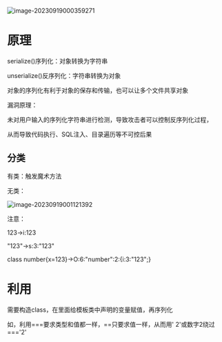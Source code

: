 ![image-20230919000359271](https://cdn.unrun.top/zhangwei/image-20230919000359271.png)

# 原理

serialize()序列化：对象转换为字符串

unserialize()反序列化：字符串转换为对象

对象的序列化有利于对象的保存和传输，也可以让多个文件共享对象



漏洞原理：

未对用户输入的序列化字符串进行检测，导致攻击者可以控制反序列化过程，

从而导致代码执行、SQL注入、目录遍历等不可控后果



## 分类

有类：触发魔术方法

无类：



![image-20230919001121392](https://cdn.unrun.top/zhangwei/image-20230919001121392.png)

注意：

123->i:123

"123"->s:3:"123"

class number{x=123}->O:6:"number":2:{i:3:"123";}





# 利用

需要构造class，在里面给模板类中声明的变量赋值，再序列化









如，利用===要求类型和值都一样，==只要求值一样，从而用' 2'或数字2绕过==='2'